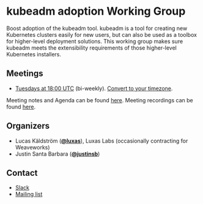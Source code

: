 <!---
This is an autogenerated file!

Please do not edit this file directly, but instead make changes to the
sigs.yaml file in the project root.

To understand how this file is generated, see generator/README.md.
-->
# kubeadm adoption Working Group

Boost adoption of the kubeadm tool. kubeadm is a tool for creating new Kubernetes clusters easily for new users, but can also be used as a toolbox for higher-level deployment solutions. This working group makes sure kubeadm meets the extensibility requirements of those higher-level Kubernetes installers.

## Meetings
* [Tuesdays at 18:00 UTC](https://zoom.us/j/166836%E2%80%8B624) (bi-weekly). [Convert to your timezone](http://www.thetimezoneconverter.com/?t=18:00&tz=UTC).

Meeting notes and Agenda can be found [here](https://docs.google.com/document/d/1KdXsLYiJYJdiRbtgZsx6qbHF4g_K-gAScB9Zs4avgzg/edit).
Meeting recordings can be found [here](https://www.youtube.com/watch?v=-Xlcrm5iT80&list=PLPgAK4Icr0ehh93BiMC3djAc5KoW7WIkl).

## Organizers
* Lucas Käldström (**[@luxas](https://github.com/luxas)**), Luxas Labs (occasionally contracting for Weaveworks)
* Justin Santa Barbara (**[@justinsb](https://github.com/justinsb)**)

## Contact
* [Slack](https://kubernetes.slack.com/messages/sig-cluster-lifecycle)
* [Mailing list](https://groups.google.com/forum/#!forum/kubernetes-sig-cluster-lifecycle)

<!-- BEGIN CUSTOM CONTENT -->

<!-- END CUSTOM CONTENT -->
